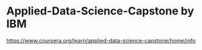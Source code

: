 # Applied-Data-Science-Capstone by IBM
https://www.coursera.org/learn/applied-data-science-capstone/home/info
